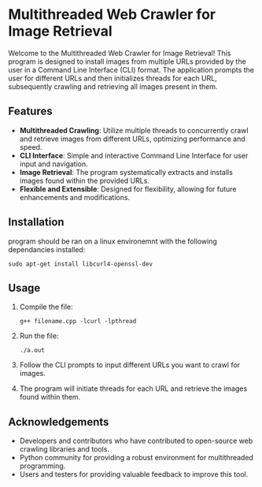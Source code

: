 # Multithreaded Web Crawler for Image Retrieval

Welcome to the Multithreaded Web Crawler for Image Retrieval! This program is designed to install images from multiple URLs provided by the user in a Command Line Interface (CLI) format. The application prompts the user for different URLs and then initializes threads for each URL, subsequently crawling and retrieving all images present in them.

## Features

- **Multithreaded Crawling**: Utilize multiple threads to concurrently crawl and retrieve images from different URLs, optimizing performance and speed.
- **CLI Interface**: Simple and interactive Command Line Interface for user input and navigation.
- **Image Retrieval**: The program systematically extracts and installs images found within the provided URLs.
- **Flexible and Extensible**: Designed for flexibility, allowing for future enhancements and modifications.

## Installation

program should be ran on a linux environemnt with the following dependancies installed:
```linux
sudo apt-get install libcurl4-openssl-dev
```
## Usage

1. Compile the file:

   ```linux
   g++ filename.cpp -lcurl -lpthread
   ```
2. Run the file:
   ```linux
   ./a.out
   ```

2. Follow the CLI prompts to input different URLs you want to crawl for images.
3. The program will initiate threads for each URL and retrieve the images found within them.


## Acknowledgements

- Developers and contributors who have contributed to open-source web crawling libraries and tools.
- Python community for providing a robust environment for multithreaded programming.
- Users and testers for providing valuable feedback to improve this tool.
